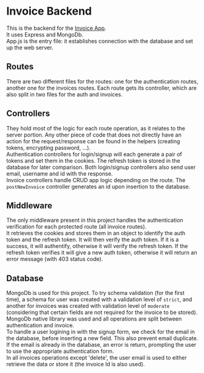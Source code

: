 # Invoice Backend

This is the backend for the [Invoice App](https://github.com/Cats-n-coffee/invoice-app-frontend).
<br>
It uses Express and MongoDb.<br>
App.js is the entry file: it establishes connection with the database and set up the web server.

## Routes
There are two different files for the routes: one for the authentication routes, another one for the invoices routes.
Each route gets its controller, which are also split in two files for the auth and invoices.

## Controllers
They hold most of the logic for each route operation, as it relates to the server portion. Any other piece of code that does not directly have an action for the request/response can be found in the helpers (creating tokens, encrypting password, ...). <br>
Authentication controllers for login/signup will each generate a pair of tokens and set them in the cookies. The refresh token is stored in the database for later comparison. Both login/signup controllers also send user email, username and id with the response.<br>
Invoice controllers handle CRUD app logic depending on the route. The `postNewInvoice` controller generates an id upon insertion to the database.

## Middleware
The only middleware present in this project handles the authentication verification for each protected route (all invoice routes).<br>
It retrieves the cookies and stores them in an object to identify the auth token and the refresh token. It will then verify the auth token. If it is a success, it will authentify, otherwise it will verify the refresh token. If the refresh token verifies it will give a new auth token, otherwise it will return an error message (with 403 status code).

## Database
MongoDb is used for this project. To try schema validation (for the first time), a schema for user was created with a validation level of `strict`, and another for invoices was created with validation level of `moderate` (considering that certain fields are not required for the invoice to be stored).
MongoDb native library was used and all operations are split between authentication and invoice.<br>
To handle a user logining in with the signup form, we check for the email in the database, before inserting a new field. This also prevent email duplicate. If the email is already in the database, an error is return, prompting the user to use the appropriate authentication form.<br>
In all invoices operations except 'delete', the user email is used to either retrieve the data or store it (the invoice Id is also used).